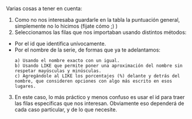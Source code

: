 Varias cosas a tener en cuenta:

1. Como no nos interesaba guardarle en la tabla la puntuación general, simplemente no lo hicimos (fijate cómo ;) )
2. Seleccionamos las filas que nos importaban usando distintos métodos:
  * Por el id que identifica unívocamente. 
  * Por el nombre de la serie, de formas que ya te adelantamos:
    ```
    a) Usando el nombre exacto con un igual.
    b) Usando LIKE que permite poner una aproximación del nombre sin respetar mayúsculas y minúsculas.
    c) Agregándole al LIKE los porcentajes (%) delante y detrás del nombre, que consideren opciones con algo más escrito en esos lugares. 
    ```
3. En este caso, lo más práctico y menos confuso es usar el id para traer las filas específicas que nos interesan. Obviamente eso dependerá de cada caso particular, y de lo que necesite. 
